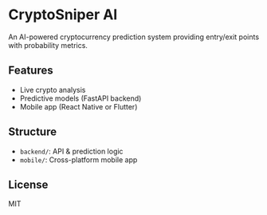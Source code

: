 # CryptoSniper AI

An AI-powered cryptocurrency prediction system providing entry/exit points with probability metrics.

## Features
- Live crypto analysis
- Predictive models (FastAPI backend)
- Mobile app (React Native or Flutter)

## Structure
- `backend/`: API & prediction logic
- `mobile/`: Cross-platform mobile app

## License
MIT
